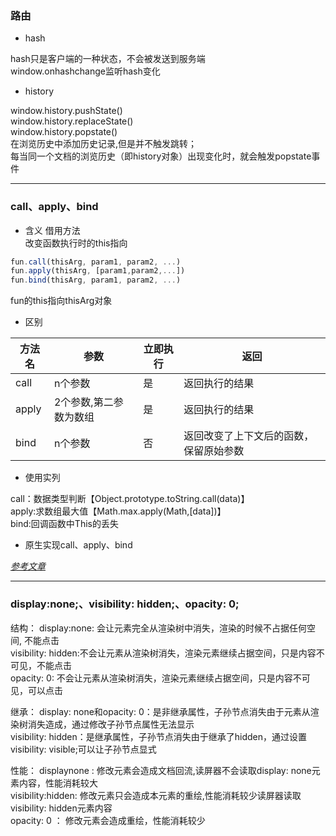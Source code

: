 ### 路由
- hash

hash只是客户端的一种状态，不会被发送到服务端<br>
window.onhashchange监听hash变化<br>

- history

window.history.pushState()<br>
window.history.replaceState()<br>
window.history.popstate()<br>
在浏览历史中添加历史记录,但是并不触发跳转；<br>
每当同一个文档的浏览历史（即history对象）出现变化时，就会触发popstate事件<br>

---

### call、apply、bind
- 含义
借用方法<br>
改变函数执行时的this指向

``` javascript
fun.call(thisArg, param1, param2, ...)
fun.apply(thisArg, [param1,param2,...])
fun.bind(thisArg, param1, param2, ...)
```

fun的this指向thisArg对象

- 区别

| 方法名 | 参数 | 立即执行 | 返回 |
| ----- | ---- | ---- | ---- |
| call | n个参数 | 是 |返回执行的结果|
| apply | 2个参数,第二参数为数组 | 是 |返回执行的结果|
| bind | n个参数 | 否 |返回改变了上下文后的函数，保留原始参数|

- 使用实列

call：数据类型判断【Object.prototype.toString.call(data)】<br>
apply:求数组最大值【Math.max.apply(Math,[data])】<br>
bind:回调函数中This的丢失<br>

- 原生实现call、apply、bind

*[参考文章](https://juejin.im/post/5d469e0851882544b85c32ef)*

---

### display:none;、visibility: hidden;、opacity: 0;
结构：
display:none: 会让元素完全从渲染树中消失，渲染的时候不占据任何空间, 不能点击<br>
visibility: hidden:不会让元素从渲染树消失，渲染元素继续占据空间，只是内容不可见，不能点击<br>
opacity: 0: 不会让元素从渲染树消失，渲染元素继续占据空间，只是内容不可见，可以点击<br>

继承：
display: none和opacity: 0：是非继承属性，子孙节点消失由于元素从渲染树消失造成，通过修改子孙节点属性无法显示<br>
visibility: hidden：是继承属性，子孙节点消失由于继承了hidden，通过设置visibility: visible;可以让子孙节点显式<br>

性能：
displaynone : 修改元素会造成文档回流,读屏器不会读取display: none元素内容，性能消耗较大<br>
visibility:hidden: 修改元素只会造成本元素的重绘,性能消耗较少读屏器读取visibility: hidden元素内容<br>
opacity: 0 ： 修改元素会造成重绘，性能消耗较少<br>
